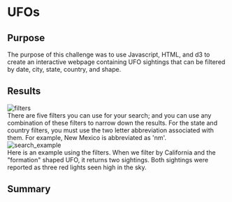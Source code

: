 # UFOs
## Purpose
The purpose of this challenge was to use Javascript, HTML, and d3 to create an interactive webpage containing UFO sightings that can be filtered by
date, city, state, country, and shape.
## Results
![filters](https://user-images.githubusercontent.com/87148177/138607330-6d2a84a6-4c26-4401-a233-ea0452288c34.png)\
There are five filters you can use for your search; and you can use any combination of these filters to narrow down the results. 
For the state and country filters, you must use the two letter abbreviation associated with them. For example, New Mexico is abbreviated as 'nm'.\
![search_example](https://user-images.githubusercontent.com/87148177/138607543-0704b107-84ae-4a72-8fcf-8bf512441c60.png)\
Here is an example using the filters. When we filter by California and the "formation" shaped UFO, it returns two sightings. 
Both sightings were reported as three red lights seen high in the sky.
## Summary
